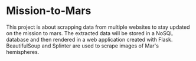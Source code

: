 # Mission-to-Mars
This project is about scrapping data from multiple websites to stay updated on the mission to mars. The extracted data will be stored in a NoSQL database and then rendered in a web application created with Flask. BeautifulSoup and Splinter are used to scrape images of Mar's hemispheres.
